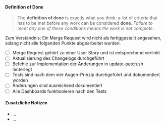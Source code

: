 #### Definition of Done

>The **definition of done** is exactly what you think: a list of criteria that has to be met before any work can be considered **done**. _Failure to meet any one of these conditions means the work is not complete_.

Zum Verständnis: Ein Merge Request wird nicht als fertiggestellt angesehen, solang nicht alle folgenden Punkte abgearbeitet wurden.
* [ ] Merge Request gehört zu einer User Story und ist entsprechend verlinkt
* [ ] Aktualisierung des Changelogs durchgeführt
* [ ] Befehle zur Implementation der Änderungen in update-patch.sh hinterlegt
* [ ] Tests sind nach dem vier Augen-Prinzip durchgeführt und dokumentiert worden
* [ ] Änderungen sind ausreichend dokumentiert
* [ ] Alle Dashboards funktionieren nach den Tests

#### Zusatzliche Notizen
* ...
* ...
